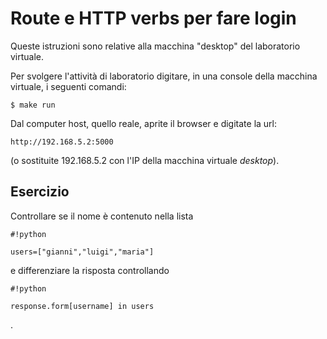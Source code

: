 # Route e HTTP verbs per fare login #

Queste istruzioni sono relative alla macchina "desktop" del laboratorio virtuale.

Per svolgere l'attività di laboratorio digitare, in una console della macchina virtuale, i seguenti comandi:

```
$ make run
```

Dal computer host, quello reale, aprite il browser e digitate la url:

```
http://192.168.5.2:5000
```

(o sostituite 192.168.5.2 con l'IP della macchina virtuale *desktop*).

## Esercizio ##

Controllare se il nome è contenuto nella lista 
```
#!python

users=["gianni","luigi","maria"]
```
e differenziare la risposta controllando 
```
#!python

response.form[username] in users
```
.